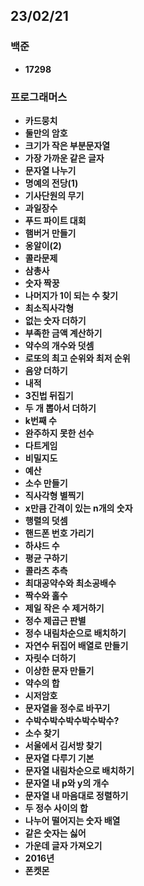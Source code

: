 ## 23/02/21

### 백준

- **17298**

### 프로그래머스

- **카드뭉치**
- **둘만의 암호**
- **크기가 작은 부분문자열**
- **가장 가까운 같은 글자**
- **문자열 나누기**
- **명예의 전당(1)**
- **기사단원의 무기**
- **과일장수**
- **푸드 파이트 대회**
- **햄버거 만들기**
- **옹알이(2)**
- **콜라문제**
- **삼총사**
- **숫자 짝꿍**
- **나머지가 1이 되는 수 찾기**
- **최소직사각형**
- **없는 숫자 더하기**
- **부족한 금액 계산하기**
- **약수의 개수와 덧셈**
- **로또의 최고 순위와 최저 순위**
- **음양 더하기**
- **내적**
- **3진법 뒤집기**
- **두 개 뽑아서 더하기**
- **k번째 수**
- **완주하지 못한 선수**
- **다트게임**
- **비밀지도**
- **예산**
- **소수 만들기**
- **직사각형 별찍기**
- **x만큼 간격이 있는 n개의 숫자**
- **행렬의 덧셈**
- **핸드폰 번호 가리기**
- **하샤드 수**
- **평균 구하기**
- **콜라츠 추측**
- **최대공약수와 최소공배수**
- **짝수와 홀수**
- **제일 작은 수 제거하기**
- **정수 제곱근 판별**
- **정수 내림차순으로 배치하기**
- **자연수 뒤집어 배열로 만들기**
- **자릿수 더하기**
- **이상한 문자 만들기**
- **약수의 합**
- **시저암호**
- **문자열을 정수로 바꾸기**
- **수박수박수박수박수박수?**
- **소수 찾기**
- **서울에서 김서방 찾기**
- **문자열 다루기 기본**
- **문자열 내림차순으로 배치하기**
- **문자열 내 p와 y의 개수**
- **문자열 내 마음대로 정렬하기**
- **두 정수 사이의 합**
- **나누어 떨어지는 숫자 배열**
- **같은 숫자는 싫어**
- **가운데 글자 가져오기**
- **2016년**
- **폰켓몬**